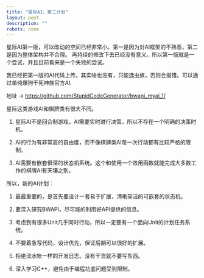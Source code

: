 ```yaml
---
title: "星际AI，第二计划"
layout: post
description: ""
robots: none
---
```


星际AI第一版，可以改动的空间已经非常小。第一是因为对AI框架的不熟悉，第二是因为整体架构并不合理。
再持续的修改下去已经没有意义。所以第一版就是一个尝试，并且目前看来是一个失败的尝试。

我已经把第一版的AI代码上传。其实啥也没有，只能选虫族，否则会报错。可以通过单纯爆狗干死神族官方AI.

地址 -> https://github.com/StupidCodeGenerator/bwapi_myai_1/

星际这类游戏AI和棋牌类有很大不同。

1. 星际AI不是回合制游戏，AI需要实时进行决策，所以不存在一个明确的决策时机。

2. AI的行为有非常高的自由度，而不像棋牌类AI每一次行动都有比较严格的限制。

3. AI需要有嵌套很深的状态机系统。这个和使用一个效用函数就能完成大多数工作的棋牌AI有天壤之别。

所以，新的AI计划：

1. 最最重要的，是首先要设计一套易于扩展，清晰简洁的可嵌套的状态机。

2. 要深入研究BWAPI，尽可能的利用好API提供的信息。

3. 考虑到有很多Unit几乎同时行动，所以一定要有一个面向Unit的计划任务系统。

4. 不要着急写代码，设计优先，保证后期可以很好的扩展。

5. 拒绝流水帐一样的开发日志。没有干货就不要写东西。

6. 深入学习C++，避免由于编程功底问题受到限制。
